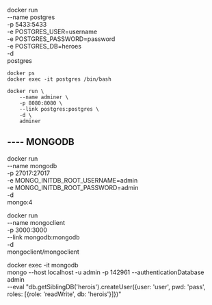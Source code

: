 docker run \
    --name postgres \
    -p 5433:5433 \
    -e POSTGRES_USER=username \
    -e POSTGRES_PASSWORD=password \
    -e POSTGRES_DB=heroes \
    -d \
    postgres

    docker ps
    docker exec -it postgres /bin/bash

    docker run \
        --name adminer \
        -p 8080:8080 \
        --link postgres:postgres \
        -d \
        adminer

## ---- MONGODB
docker run \
    --name mongodb \
    -p 27017:27017 \
    -e MONGO_INITDB_ROOT_USERNAME=admin \
    -e MONGO_INITDB_ROOT_PASSWORD=admin \
    -d \
    mongo:4

docker run \
    --name mongoclient \
    -p 3000:3000 \
    --link mongodb:mongodb \
    -d \
    mongoclient/mongoclient

docker exec -it mongodb \
    mongo --host localhost -u admin -p 142961 --authenticationDatabase admin \
    --eval "db.getSiblingDB('herois').createUser({user: 'user', pwd: 'pass', roles: [{role: 'readWrite', db: 'herois'}]})"

